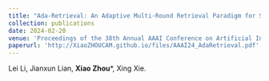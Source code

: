 ```yaml
---
title: "Ada-Retrieval: An Adaptive Multi-Round Retrieval Paradigm for Sequential Recommendations"
collection: publications
date: 2024-02-20
venue: 'Proceedings of the 38th Annual AAAI Conference on Artificial Intelligence (AAAI)'
paperurl: 'http://XiaoZHOUCAM.github.io/files/AAAI24_AdaRetrieval.pdf'
---
```


Lei Li, Jianxun Lian, **Xiao Zhou**\*, Xing Xie. 